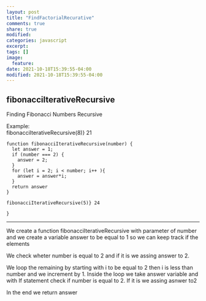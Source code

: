 ```yaml
---
layout: post
title: "FindFactorialRecurative"
comments: true
share: true
modified:
categories: javascript
excerpt:
tags: []
image:
  feature:
date: 2021-10-18T15:39:55-04:00
modified: 2021-10-18T15:39:55-04:00
---
```


## fibonacciIterativeRecursive

Finding Fibonacci Numbers Recursive

Example:<br>
fibonacciIterativeRecursive(8)} 21  <br>




~~~
function fibonacciIterativeRecursive(number) {
  let answer = 1;
  if (number === 2) {
    answer = 2;
  }
  for (let i = 2; i < number; i++ ){
    answer = answer*i;
  }
  return answer
}

fibonacciIterativeRecursive(5)} 24

}

~~~
___

We create a function fibonacciIterativeRecursive with parameter of number and we create a variable answer to be equal to 1 so we can keep track if the elements <br>

We check wheter number is equal to 2 and if it is we assing answer to 2.<br>

We loop the remaining by starting with i to be equal to 2 then i is less than number and we increment by 1. Inside the loop we take answer variable and with If statement check if number is equal to 2. If it is we assing asnwer to2 <br>

In the end we return answer

